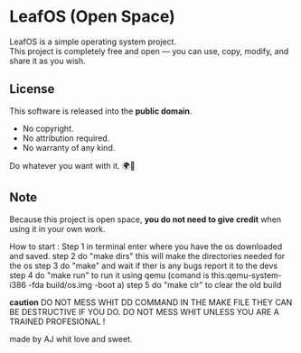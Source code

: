 # LeafOS (Open Space)

LeafOS is a simple operating system project.  
This project is completely free and open — you can use, copy, modify, and share it as you wish.  

## License

This software is released into the **public domain**.  
- No copyright.  
- No attribution required.  
- No warranty of any kind.  

Do whatever you want with it. 🌍🚀

## Note

Because this project is open space, **you do not need to give credit** when using it in your own work.  

How to start :
Step 1
in terminal enter where you have the os downloaded and saved.
step 2
do "make dirs" this will make the directories needed for the os 
step 3
do "make" and wait if ther is any bugs report it to the devs
step 4
do "make run" to run it using qemu             (comand is this:qemu-system-i386 -fda build/os.img -boot a)
step 5
do "make clr" to clear the old build 

**caution**
DO NOT MESS WHIT DD COMMAND IN THE MAKE FILE THEY CAN BE DESTRUCTIVE IF YOU DO.
DO NOT MESS WHIT UNLESS YOU ARE A TRAINED PROFESIONAL !

made by AJ whit love and sweet.

